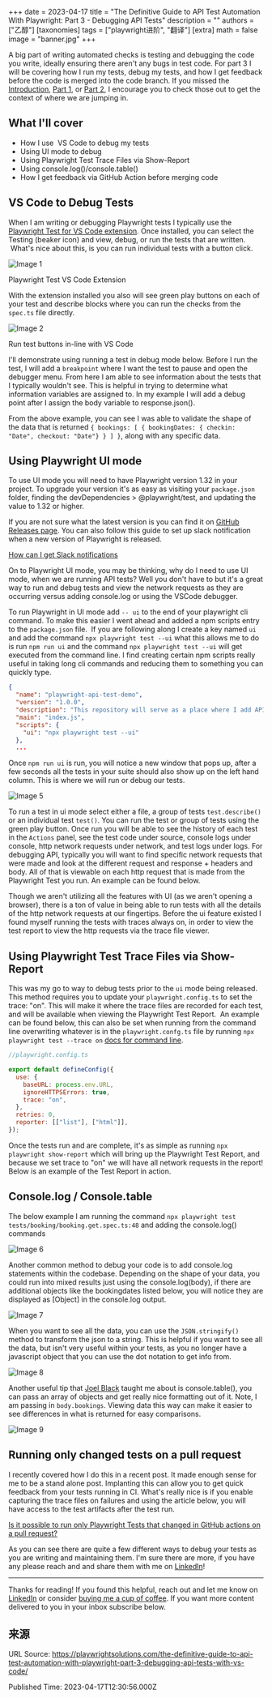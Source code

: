 +++
date = 2023-04-17
title = "The Definitive Guide to API Test Automation With Playwright: Part 3 - Debugging API Tests"
description = ""
authors = ["乙醇"]
[taxonomies]
tags = ["playwright进阶", "翻译"]
[extra]
math = false
image = "banner.jpg"
+++

A big part of writing automated checks is testing and debugging the code you write, ideally ensuring there aren't any bugs in test code. For part 3 I will be covering how I run my tests, debug my tests, and how I get feedback before the code is merged into the code branch. If you missed the [Introduction](https://playwrightsolutions.com/is-it-possible-to-do-api-testing-with-playwright-the-definitive/), [Part 1](https://playwrightsolutions.com/the-definitive-guide-to-api-test-automation-with-playwright-part-1-basics-of-api-testing-get/), or [Part 2](https://playwrightsolutions.com/the-definitive-guide-to-api-test-automation-with-playwright-part-2-adding-more-in-depth-checks/), I encourage you to check those out to get the context of where we are jumping in.

## What I'll cover

- How I use  VS Code to debug my tests
- Using UI mode to debug
- Using Playwright Test Trace Files via Show-Report
- Using console.log()/console.table()
- How I get feedback via GitHub Action before merging code

## VS Code to Debug Tests

When I am writing or debugging Playwright tests I typically use the [Playwright Test for VS Code extension](https://marketplace.visualstudio.com/items?itemName=ms-playwright.playwright). Once installed, you can select the Testing (beaker icon) and view, debug, or run the tests that are written.  What's nice about this, is you can run individual tests with a button click.

![Image 1](https://playwrightsolutions.com/content/images/2023/04/image-3.png)

Playwright Test VS Code Extension

With the extension installed you also will see green play buttons on each of your test and describe blocks where you can run the checks from the `spec.ts` file directly.

![Image 2](https://playwrightsolutions.com/content/images/2023/04/image-4.png)

Run test buttons in-line with VS Code

I'll demonstrate using running a test in debug mode below. Before I run the test, I will add a `breakpoint` where I want the test to pause and open the debugger menu. From here I am able to see information about the tests that I typically wouldn't see. This is helpful in trying to determine what information variables are assigned to. In my example I will add a debug point after I assign the body variable to response.json().

From the above example, you can see I was able to validate the shape of the data that is returned `{ bookings: [ { bookingDates: { checkin: "Date", checkout: "Date"} } ] }`, along with any specific data.

## Using Playwright UI mode

To use UI mode you will need to have Playwright version 1.32 in your project. To upgrade your version it's as easy as visiting your `package.json` folder, finding the devDependencies > @playwright/test, and updating the value to 1.32 or higher.

If you are not sure what the latest version is you can find it on [GitHub Releases page](https://github.com/microsoft/playwright/releases). You can also follow this guide to set up slack notification when a new version of Playwright is released.

[How can I get Slack notifications](https://playwrightsolutions.com/how-can-i-get-slack-notifications/)

On to Playwright UI mode, you may be thinking, why do I need to use UI mode, when we are running API tests? Well you don't have to but it's a great way to run and debug tests and view the network requests as they are occurring versus adding console.log or using the VSCode debugger.

To run Playwright in UI mode add `-- ui` to the end of your playwright cli command. To make this easier I went ahead and added a npm scripts entry to the `package.json` file.  If you are following along I create a key named `ui` and add the command `npx playwright test --ui` what this allows me to do is run `npm run ui` and the command `npx playwright test --ui` will get executed from the command line. I find creating certain npm scripts really useful in taking long cli commands and reducing them to something you can quickly type.

```json
{
  "name": "playwright-api-test-demo",
  "version": "1.0.0",
  "description": "This repository will serve as a place where I add API test Automation checks for articles written at <https://playwrightsolutions.com>",
  "main": "index.js",
  "scripts": {
    "ui": "npx playwright test --ui"
  },
  ...
```

Once `npm run ui` is run, you will notice a new window that pops up, after a few seconds all the tests in your suite should also show up on the left hand column. This is where we will run or debug our tests.

![Image 5](https://playwrightsolutions.com/content/images/2023/04/image-5.png)

To run a test in ui mode select either a file, a group of tests `test.describe()` or an individual test `test()`. You can run the test or group of tests using the green play button. Once run you will be able to see the history of each test in the `Actions` panel, see the test code under source, console logs under console, http network requests under network, and test logs under logs. For debugging API, typically you will want to find specific network requests that were made and look at the different request and response + headers and body. All of that is viewable on each http request that is made from the Playwright Test you run. An example can be found below.

Though we aren't utilizing all the features with UI (as we aren't opening a browser), there is a ton of value in being able to run tests with all the details of the http network requests at our fingertips. Before the ui feature existed I found myself running the tests with traces always on, in order to view the test report to view the http requests via the trace file viewer.

## Using Playwright Test Trace Files via Show-Report

This was my go to way to debug tests prior to the `ui` mode being released. This method requires you to update your `playwright.config.ts` to set the trace: "on". This will make it where the trace files are recorded for each test, and will be available when viewing the Playwright Test Report.  An example can be found below, this can also be set when running from the command line overwriting whatever is in the `playwright.confg.ts` file by running `npx playwright test --trace on` [docs for command line](https://playwright.dev/docs/test-cli).

```javascript
//playwright.config.ts

export default defineConfig({
  use: {
    baseURL: process.env.URL,
    ignoreHTTPSErrors: true,
    trace: "on",
  },
  retries: 0,
  reporter: [["list"], ["html"]],
});
```

Once the tests run and are complete, it's as simple as running `npx playwright show-report` which will bring up the Playwright Test Report, and because we set trace to "on" we will have all network requests in the report! Below is an example of the Test Report in action.

## Console.log / Console.table

The below example I am running the command `npx playwright test tests/booking/booking.get.spec.ts:48` and adding the console.log() commands

![Image 6](https://playwrightsolutions.com/content/images/2023/04/image-9.png)

Another common method to debug your code is to add console.log statements within the codebase. Depending on the shape of your data, you could run into mixed results just using the console.log(body), if there are additional objects like the bookingdates listed below, you will notice they are displayed as \[Object\] in the console.log output.

![Image 7](https://playwrightsolutions.com/content/images/2023/04/image-6.png)

When you want to see all the data, you can use the `JSON.stringify()` method to transform the json to a string. This is helpful if you want to see all the data, but isn't very useful within your tests, as you no longer have a javascript object that you can use the dot notation to get info from.

![Image 8](https://playwrightsolutions.com/content/images/2023/04/image-8.png)

Another useful tip that [Joel Black](https://playwrightsolutions.com/author/joel/) taught me about is console.table(), you can pass an array of objects and get really nice formatting out of it. Note, I am passing in `body.bookings`. Viewing data this way can make it easier to see differences in what is returned for easy comparisons.

![Image 9](https://playwrightsolutions.com/content/images/2023/04/image-7.png)

## Running only changed tests on a pull request

I recently covered how I do this in a recent post. It made enough sense for me to be a stand alone post. Implanting this can allow you to get quick feedback from your tests running in CI. What's really nice is if you enable capturing the trace files on failures and using the article below, you will have access to the test artifacts after the test run.

[Is it possible to run only Playwright Tests that changed in GitHub actions on a pull request?](https://playwrightsolutions.com/is-it-possible-to-run-only-playwright-tests-that-changed-on-a/)

As you can see there are quite a few different ways to debug your tests as you are writing and maintaining them. I'm sure there are more, if you have any please reach and and share them with me on [LinkedIn](https://www.linkedin.com/mynetwork/discovery-see-all/?usecase=PEOPLE_FOLLOWS&followMember=butchmayhew)!

---

Thanks for reading! If you found this helpful, reach out and let me know on [LinkedIn](https://www.linkedin.com/mynetwork/discovery-see-all/?usecase=PEOPLE_FOLLOWS&followMember=butchmayhew) or consider [buying me a cup of coffee](https://ko-fi.com/butchmayhew). If you want more content delivered to you in your inbox subscribe below.

## 来源

URL Source: https://playwrightsolutions.com/the-definitive-guide-to-api-test-automation-with-playwright-part-3-debugging-api-tests-with-vs-code/

Published Time: 2023-04-17T12:30:56.000Z
